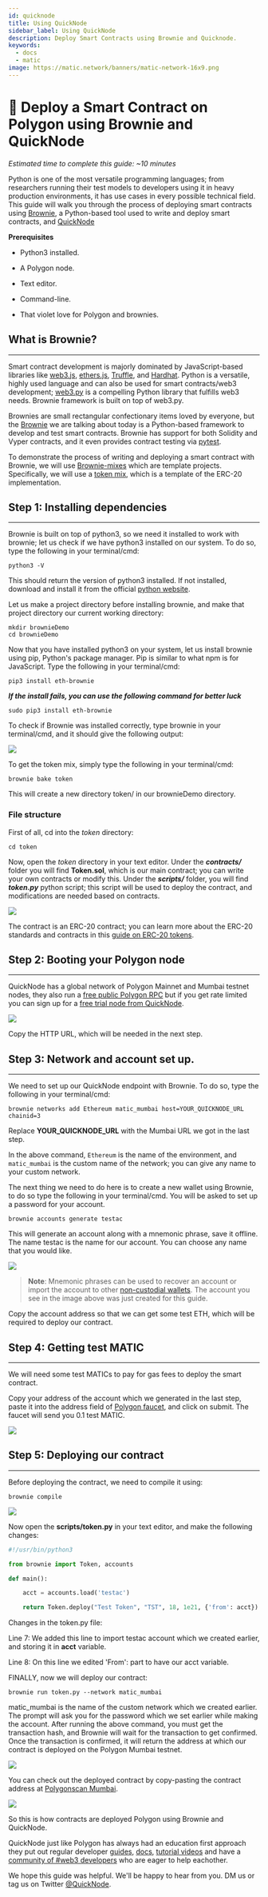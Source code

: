 ```yaml
---
id: quicknode
title: Using QuickNode
sidebar_label: Using QuickNode
description: Deploy Smart Contracts using Brownie and Quicknode.
keywords:
  - docs
  - matic
image: https://matic.network/banners/matic-network-16x9.png
---
```


# 🐣 Deploy a Smart Contract on Polygon using Brownie and QuickNode

_Estimated time to complete this guide: \~10 minutes_

Python is one of the most versatile programming languages; from researchers running their test models to developers using it in heavy production environments, it has use cases in every possible technical field. This guide will walk you through the process of deploying smart contracts using [Brownie](https://eth-brownie.readthedocs.io/en/latest/index.html#brownie), a Python-based tool used to write and deploy smart contracts, and [QuickNode](https://www.quicknode.com/chains/matic?utm_source=polygon_docs&utm_campaign=ploygon_docs_contract_guide)

**Prerequisites**

-   Python3 installed.

-   A Polygon node.

-   Text editor.

-   Command-line.

-   That violet love for Polygon and brownies.

## What is Brownie?
-----------------

Smart contract development is majorly dominated by JavaScript-based libraries like [web3.js](https://web3js.readthedocs.io/), [ethers.js](https://docs.ethers.io/), [Truffle](https://www.trufflesuite.com/docs/truffle/overview), and [Hardhat](https://hardhat.org/). Python is a versatile, highly used language and can also be used for smart contracts/web3 development; [web3.py](https://web3py.readthedocs.io/en/stable/) is a compelling Python library that fulfills web3 needs. Brownie framework is built on top of web3.py.

Brownies are small rectangular confectionary items loved by everyone, but the [Brownie](https://eth-brownie.readthedocs.io/en/latest/index.html#brownie) we are talking about today is a Python-based framework to develop and test smart contracts. Brownie has support for both Solidity and Vyper contracts, and it even provides contract testing via [pytest](https://github.com/pytest-dev/pytest).

To demonstrate the process of writing and deploying a smart contract with Brownie, we will use [Brownie-mixes](https://github.com/brownie-mix) which are template projects. Specifically, we will use a [token mix](https://github.com/brownie-mix/token-mix), which is a template of the ERC-20 implementation.

## Step 1: Installing dependencies
-----------------------

Brownie is built on top of python3, so we need it installed to work with brownie; let us check if we have python3 installed on our system. To do so, type the following in your terminal/cmd:

```
python3 -V
```

This should return the version of python3 installed. If not installed, download and install it from the official [python website](https://www.python.org/downloads/).

Let us make a project directory before installing brownie, and make that project directory our current working directory:

```
mkdir brownieDemo
cd brownieDemo
```

Now that you have installed python3 on your system, let us install brownie using pip, Python's package manager. Pip is similar to what npm is for JavaScript. Type the following in your terminal/cmd:

```
pip3 install eth-brownie
```
***If the install fails, you can use the following command for better luck***

```
sudo pip3 install eth-brownie
```

To check if Brownie was installed correctly, type brownie in your terminal/cmd, and it should give the following output:

![](https://lh6.googleusercontent.com/PQBS5TChhoS-G-CT0uCa3LurtoxQ0iSj9BNs5jonUt0sJfyTGfnZfMZ0w00D__X7p0GWgzFVz44aUuCQOaWS_TEY1EJlYvLv8CpgGbXJrIIwiATDVa61xrkF43JSNF4N5kSz5hO1)

To get the token mix, simply type the following in your terminal/cmd:

```
brownie bake token
```

This will create a new directory token/ in our brownieDemo directory.


### File structure
First of all, cd into the _token_ directory:

```
cd token
```

Now, open the _token_ directory in your text editor. Under the ***contracts/*** folder you will find **Token.sol**, which is our main contract; you can write your own contracts or modify this. Under the ***scripts/*** folder, you will find ***token.py*** python script; this script will be used to deploy the contract, and modifications are needed based on contracts.

![](https://lh3.googleusercontent.com/nlMPBzTL3dzag6Uszkzm242YOd60SnSRdQSkWeLMTL3GtXDyV85nxQBvlXrTBtykIBBHAtc2zQ476wIwRAw-SNr9yVHsqSMeSHssLfb7h197T-gulqnvzkmHEarBuzZ0fZBwyl3h)

The contract is an ERC-20 contract; you can learn more about the ERC-20 standards and contracts in this [guide on ERC-20 tokens](https://www.quicknode.com/guides/solidity/how-to-create-and-deploy-an-erc20-token).

## Step 2: Booting your Polygon node
-------------------------

QuickNode has a global network of Polygon Mainnet and Mumbai testnet nodes, they also run a [free public Polygon RPC](https://docs.polygon.technology/docs/develop/network-details/network/#:~:text=https%3A//rpc%2Dmainnet.matic.quiknode.pro) but if you get rate limited you can sign up for a [free trial node from QuickNode](https://www.quicknode.com/chains/matic?utm_source=polygon_docs&utm_campaign=ploygon_docs_contract_guide).

![](https://lh6.googleusercontent.com/vEAp28OLizS-ZBoYU1yWthHalH0xbrgatZ1ynyA1H4y2tW-x1EHC97qk5RkHatq6tO2anLAC-ch4mfs4am2rf1zaMO5BNEAtL3anqL4UQVH5ebpQOKyItYLm4slWIurR9iznXkly=s1600)

Copy the HTTP URL, which will be needed in the next step.

## Step 3: Network and account set up.
--------------------------------------

We need to set up our QuickNode endpoint with Brownie. To do so, type the following in your terminal/cmd:

```
brownie networks add Ethereum matic_mumbai host=YOUR_QUICKNODE_URL chainid=3
```

Replace **YOUR_QUICKNODE_URL** with the Mumbai URL we got in the last step.

In the above command, `Ethereum` is the name of the environment, and `matic_mumbai` is the custom name of the network; you can give any name to your custom network.

The next thing we need to do here is to create a new wallet using Brownie, to do so type the following in your terminal/cmd. 
You will be asked to set up a password for your account. 

```
brownie accounts generate testac
```

This will generate an account along with a mnemonic phrase, save it offline. The name testac is the name for our account. You can choose any name that you would like.

![](https://lh6.googleusercontent.com/a6n4IL_G4oenKG5WZYu9xTmSNLqa1ixlRGJpksoFjg5KIF2Z-lka_6pLufLgZGl9yK-wSvwDe5iCCJj1D2hCaPIkQU6nsKiAJg_AKw3jylndBd8AfDtvDstrehG8u3hgdm-KVCjK)

> **Note**: Mnemonic phrases can be used to recover an account or import the account to other [non-custodial wallets](https://www.quicknode.com/guides/web3-sdks/how-to-do-a-non-custodial-transaction-with-quicknode). The account you see in the image above was just created for this guide.

Copy the account address so that we can get some test ETH, which will be required to deploy our contract.

## Step 4: Getting test MATIC
------------------

We will need some test MATICs to pay for gas fees to deploy the smart contract.

Copy your address of the account which we generated in the last step, paste it into the address field of [Polygon faucet](https://faucet.polygon.technology/), and click on submit. The faucet will send you 0.1 test MATIC.

![](https://lh6.googleusercontent.com/kq173aYK_XB8DwuZjXXp2sot9X4enx9WXo-Xt8O93S-GohO5kx9p1iI2JQzL9wdAtiTrWfjiEodAsI_vcD1m1dUvp6koTfrKvnP4gOymP-JSDYpHVJKjWQXQ0ePNTj1MmEAJQ8Wo=s1600)

## Step 5: Deploying our contract
--------------------

Before deploying the contract, we need to compile it using:

```
brownie compile
```

![](https://lh4.googleusercontent.com/AqxeplHn6FNPchw8EwgsyCkQuQhiqoEe8X7jUXLm8KKQvH3yCTRcUJ5j7cnU_eVntoRF0fbWXKda2Ad7Sr8KjjWJbdGRtXgDltdhb9nBeaqVoyaLvDUfVd3fTTEAFpJlwEHHByoI)

Now open the **scripts/token.py** in your text editor, and make the following changes:

```python
#!/usr/bin/python3

from brownie import Token, accounts

def main():

    acct = accounts.load('testac')

    return Token.deploy("Test Token", "TST", 18, 1e21, {'from': acct})
```

Changes in the token.py file:

Line 7: We added this line to import testac account which we created earlier, and storing it in **acct** variable.

Line 8: On this line we edited 'From': part to have our acct variable.

FINALLY, now we will deploy our contract:

```
brownie run token.py --network matic_mumbai
```

matic_mumbai is the name of the custom network which we created earlier. The prompt will ask you for the password which we set earlier while making the account. After running the above command, you must get the transaction hash, and Brownie will wait for the transaction to get confirmed. Once the transaction is confirmed, it will return the address at which our contract is deployed on the Polygon Mumbai testnet.

![](https://lh4.googleusercontent.com/-5YsXvupHFSOf7p1apOy6RwhqD7hYAoj5E-sXBSZ4C0xwofMFJ2XZnuCcrGtqhr7srH1HDY-eHVXz8yGQxnsdxNgzFeb26sj22sjUXsqXQxa_9FvKbo1OmvQLbSEVGJdxCgDNkEe)

You can check out the deployed contract by copy-pasting the contract address at [Polygonscan Mumbai](https://mumbai.polygonscan.com/).

![](https://lh5.googleusercontent.com/2cchxBugZcogWUHDWHvAp_xJif8ALdhLjrUaFgo6XZat5nm20U5PcGdGDqeX_5Jdt6w5SNnemOH8lnVGzHApLJ5ML6fHVS-spZx6BBEPb0eIUivMfPHI2AvPpTXUKCITt3g5NM3s)

So this is how contracts are deployed Polygon using Brownie and QuickNode.

QuickNode just like Polygon has always had an education first approach they put out regular developer [guides](https://www.quicknode.com/guides?utm_source=polygon_docs&utm_campaign=ploygon_docs_contract_guide), [docs](https://www.quicknode.com/docs/polygon?utm_source=polygon_docs&utm_campaign=ploygon_docs_contract_guide), [tutorial videos](https://www.youtube.com/channel/UC3lhedwc0EISreYiYtQ-Gjg/videos) and have a [community of #web3 developers](https://discord.gg/DkdgEqE) who are eager to help eachother.

We hope this guide was helpful. We'll be happy to hear from you. DM us or tag us on Twitter [@QuickNode](https://twitter.com/QuickNode).